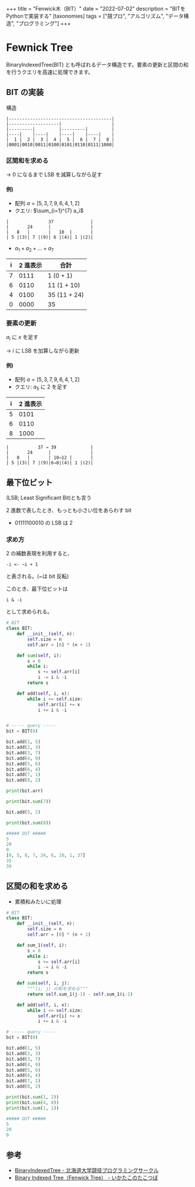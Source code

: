 +++
title = "Fenwick木（BIT）"
date = "2022-07-02"
description = "BITをPythonで実装する"
[taxonomies]
tags = ["競プロ", "アルゴリズム", "データ構造", "プログラミング"]
+++

# Fewnick Tree

BinaryIndexedTree(BIT) とも呼ばれるデータ構造です。要素の更新と区間の和を行うクエリを高速に処理できます。

## BIT の実装

構造

```
|---------------------------------------|
|-------------------|                   |
|---------|         |---------|         |
|----|    |----|    |----|    |----|    |
|  1 |  2 |  3 |  4 |  5 |  6 |  7 |  8 |
|0001|0010|0011|0100|0101|0110|0111|1000|
```

### 区間和を求める

$\rightarrow$ 0 になるまで LSB を減算しながら足す

#### 例)

- 配列 $a = [5, 3, 7, 9, 6, 4, 1, 2]$
- クエリ: $\sum_{i=1}^{7} a_i$

```
|               37              |
|       24      |               |
|   8   |       |   10  |       |
| 5 |(3)| 7 |(9)| 6 |(4)| 1 |(2)|
```

- $a_1 + a_2 + \dots + a_7$

| i   | 2 進表示 | 合計         |
| --- | -------- | ------------ |
| 7   | 0111     | 1 (0 + 1)    |
| 6   | 0110     | 11 (1 + 10)  |
| 4   | 0100     | 35 (11 + 24) |
| 0   | 0000     | 35           |

### 要素の更新

$a_i$ に $x$ を足す

$\rightarrow$ $i$ に LSB を加算しながら更新

#### 例)

- 配列 $a = [5, 3, 7, 9, 6, 4, 1, 2]$
- クエリ: $a_5$ に $2$ を足す

| i   | 2 進表示 |
| --- | -------- |
| 5   | 0101     |
| 6   | 0110     |
| 8   | 1000     |

```
|           37 → 39             |
|       24      |               |
|   8   |       | 10→12 |       |
| 5 |(3)| 7 |(9)|6→8|(4)| 1 |(2)|
```

## 最下位ビット

(LSB; Least Significant Bit)とも言う

2 進数で表したとき、もっとも小さい位をあらわす bit

- $01111100010$ の LSB は 2

### 求め方

2 の補数表現を利用すると、

```
-i <- ~i + 1
```

と表される。(~は bit 反転)

このとき、最下位ビットは

```
i & -i
```

として求められる。

```python
# BIT
class BIT:
    def __init__(self, n):
        self.size = n
        self.arr = [0] * (n + 1)

    def sum(self, i):
        s = 0
        while i:
            s += self.arr[i]
            i -= i & -i
        return s

    def add(self, i, x):
        while i <= self.size:
            self.arr[i] += x
            i += i & -i


# ----- query -----
bit = BIT(8)

bit.add(1, 5)
bit.add(2, 3)
bit.add(3, 7)
bit.add(4, 9)
bit.add(5, 6)
bit.add(6, 4)
bit.add(7, 1)
bit.add(8, 2)

print(bit.arr)

print(bit.sum(7))

bit.add(5, 2)

print(bit.sum(8))

##### OUT #####
5
20
0
[0, 5, 8, 7, 24, 6, 10, 1, 37]
35
39
```

## 区間の和を求める

- 累積和みたいに処理

```python
# BIT
class BIT:
    def __init__(self, n):
        self.size = n
        self.arr = [0] * (n + 1)

    def sum_1(self, i):
        s = 0
        while i:
            s += self.arr[i]
            i -= i & -i
        return s

    def sum(self, i, j):
        """[i, j) の和を求める"""
        return self.sum_1(j-1) - self.sum_1(i-1)

    def add(self, i, x):
        while i <= self.size:
            self.arr[i] += x
            i += i & -i

# ----- query -----
bit = BIT(8)

bit.add(1, 5)
bit.add(2, 3)
bit.add(3, 7)
bit.add(4, 9)
bit.add(5, 6)
bit.add(6, 4)
bit.add(7, 1)
bit.add(8, 2)

print(bit.sum(1, 2))
print(bit.sum(4, 8))
print(bit.sum(1, 1))

##### OUT #####
5
20
0
```

## 参考

- [BinaryIndexedTree - 北海道大学競技プログラミングサークル](https://www.slideshare.net/hcpc_hokudai/binary-indexed-tree)
- [Binary Indexed Tree（Fenwick Tree） - いかたこのたこつぼ](https://ikatakos.com/pot/programming_algorithm/data_structure/binary_indexed_tree)
